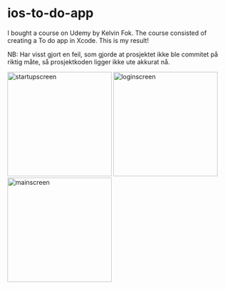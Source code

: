 # ios-to-do-app
I bought a course on Udemy by Kelvin Fok. The course consisted of creating a To do app in Xcode. This is my result!

NB: Har visst gjort en feil, som gjorde at prosjektet ikke ble commitet på riktig måte, så prosjektkoden ligger ikke ute akkurat nå.

<img width="234" alt="startupscreen" src="https://user-images.githubusercontent.com/59847851/197036270-6bba12ab-bfb6-46ba-bac5-e6d719bbf833.png"> <img width="234" alt="loginscreen" src="https://user-images.githubusercontent.com/59847851/197036311-b59137cf-33c0-45b5-a655-cfcab2eeae60.png"> <img width="234" alt="mainscreen" src="https://user-images.githubusercontent.com/59847851/197036332-56df39f5-d1b5-41c6-97e8-44343fb47821.png">




